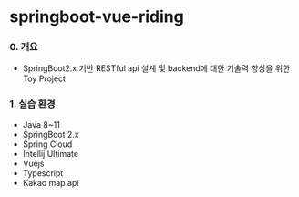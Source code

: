 # springboot-vue-riding


### 0. 개요
- SpringBoot2.x 기반 RESTful api 설계 및 backend에 대한 기술력 향상을 위한 Toy Project

### 1. 실습 환경
- Java 8~11
- SpringBoot 2.x
- Spring Cloud
- Intellij Ultimate
- Vuejs
- Typescript
- Kakao map api
